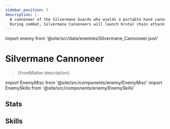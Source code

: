 ```yaml
---
sidebar_position: 3
description: |-
  A cannoneer of the Silvermane Guards who wields a portable hand cannon into battle.
  During combat, Silvermane Cannoneers will launch brutal chain attacks with their allies.
---
```


import enemy from '@site/src/data/enemies/Silvermane_Cannoneer.json'

# Silvermane Cannoneer
<blockquote>{frontMatter.description}</blockquote>

import EnemyMisc from '@site/src/components/enemy/EnemyMisc'
import EnemySkills from '@site/src/components/enemy/EnemySkills'

## Stats

<EnemyMisc enemy={enemy} variant={0} />

## Skills

<EnemySkills enemy={enemy} variant={0} />
